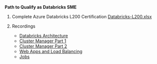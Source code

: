 **Path to Qualify as Databricks SME**

1) Complete Azure Databricks L200 Certification 
[Databricks-L200.xlsx](/.attachments/Databricks-L200-2484b0dc-fb06-4f85-83ea-8d1fb3b76054.xlsx)

2) Recordings
    -    [Databricks Architecture](https://msit.microsoftstream.com/video/85ec0af2-a772-4526-ac03-cda06ec2d890?channelId=0cabc0f0-94bb-4ce0-9da4-84209dfd756b)
    -  [Cluster Manager Part 1](https://msit.microsoftstream.com/video/29541323-48b6-4093-8f84-c164354c25d7?channelId=0cabc0f0-94bb-4ce0-9da4-84209dfd756b)
    -  [Cluster Manager Part 2](https://msit.microsoftstream.com/video/47830dfc-002b-45d0-b7ef-4935a92f6350?channelId=0cabc0f0-94bb-4ce0-9da4-84209dfd756b)
    - [Web Apps and Load Balancing](https://msit.microsoftstream.com/video/e768a1ff-0400-aa75-d944-f1ea6309ca8a?channelId=0cabc0f0-94bb-4ce0-9da4-84209dfd756b)
    - [Jobs](https://msit.microsoftstream.com/video/ce4da1ff-0400-aa75-c6a2-f1ea62f4a9a6?channelId=0cabc0f0-94bb-4ce0-9da4-84209dfd756b)
   
 
